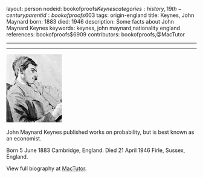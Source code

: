 layout: person
nodeid: bookofproofs$Keynes
categories: history,19th-century
parentid: bookofproofs$603
tags: origin-england
title: Keynes, John Maynard
born: 1883
died: 1946
description: Some facts about John Maynard Keynes
keywords: keynes, john maynard,nationality england
references: bookofproofs$6909
contributors: bookofproofs,@MacTutor

---


---

![Keynes.jpg](https://github.com/bookofproofs/bookofproofs.github.io/blob/main/_sources/_assets/images/portraits/Keynes.jpg?raw=true)

John Maynard Keynes published works on probability, but is best known as an economist.

Born 5 June 1883 Cambridge, England. Died 21 April 1946 Firle, Sussex, England.


View full biography at [MacTutor](https://mathshistory.st-andrews.ac.uk/Biographies/Keynes/).